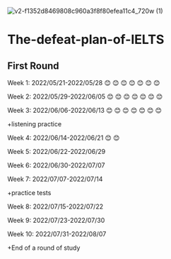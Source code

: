 ![v2-f1352d8469808c960a3f8f80efea11c4_720w (1)](https://user-images.githubusercontent.com/64878572/169634111-3b85c3dd-2aad-4a3d-ab51-b1be73fe7936.jpg)

# The-defeat-plan-of-IELTS
## First Round
Week 1: 2022/05/21-2022/05/28 :blush: :blush: :blush: :blush: :blush: :blush: :blush:

Week 2: 2022/05/29-2022/06/05 :blush: :blush: :blush: :blush: :blush: :blush: :blush:

Week 3: 2022/06/06-2022/06/13 :blush: :blush: :blush: :blush: :blush: :blush: :blush:

+listening practice

Week 4: 2022/06/14-2022/06/21 :blush: :blush:

Week 5: 2022/06/22-2022/06/29

Week 6: 2022/06/30-2022/07/07

Week 7: 2022/07/07-2022/07/14

+practice tests

Week 8: 2022/07/15-2022/07/22

Week 9: 2022/07/23-2022/07/30

Week 10: 2022/07/31-2022/08/07

+End of a round of study
